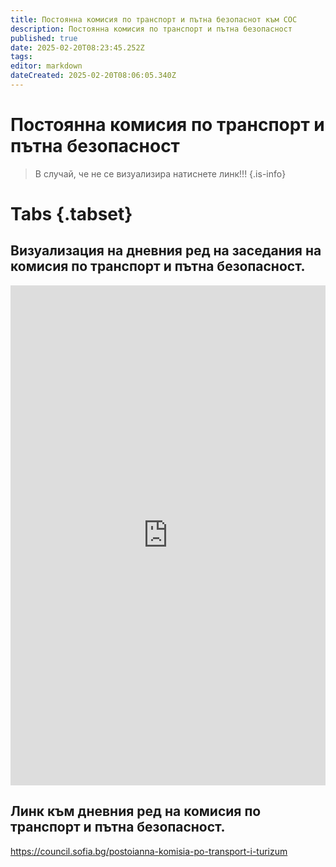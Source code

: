 ```yaml
---
title: Постоянна комисия по транспорт и пътна безопаснот към СОС
description: Постоянна комисия по транспорт и пътна безопасност
published: true
date: 2025-02-20T08:23:45.252Z
tags: 
editor: markdown
dateCreated: 2025-02-20T08:06:05.340Z
---
```


# Постоянна комисия по транспорт и пътна безопасност

> В случай, че не се визуализира натиснете линк!!!
{.is-info}


# Tabs {.tabset}



## Визуализация на дневния ред на заседания на комисия по транспорт и пътна безопасност.
<iframe src="https://council.sofia.bg/postoianna-komisia-po-transport-i-turizum" title="Разписания" width="100%" height="800px" scrolling="yes" frameBorder="0">
</iframe>

## Линк към дневния ред на комисия по транспорт и пътна безопасност.
https://council.sofia.bg/postoianna-komisia-po-transport-i-turizum